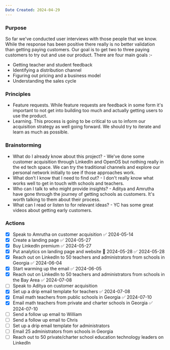 ```yaml
---
Date Created: 2024-04-29
---
```

### Purpose

So far we've conducted user interviews with those people that we know. While the response has been positive there really is no better validation than getting paying customers. Our goal is to get two to three paying customers to try out and use our product. There are four main goals :-
- Getting teacher and student feedback
- Identifying a distribution channel
- Figuring out pricing and a business model
- Understanding the sales cycle

### Principles 
- Feature requests. While feature requests are feedback in some form it's important to not get into building too much and actually getting users to use the product. 
- Learning. This process is going to be critical to us to inform our acquisition strategy as well going forward. We should try to iterate and learn as much as possible. 

### Brainstorming
- What do I already know about this project? - We've done some customer acquisition through LinkedIn and OpenOS but nothing really in the ed tech space. We can try the traditional channels and explore our personal network initially to see if those approaches work.
- What don’t I know that I need to find out? - I don't really know what works well to get in touch with schools and teachers.
- Who can I talk to who might provide insights? - Aditya and Amrutha have gone through the journey of getting schools as customers. It's worth talking to them about their process.
- What can I read or listen to for relevant ideas? - YC has some great videos about getting early customers. 

### Actions
- [x] Speak to Amrutha on customer acquisition ✅ 2024-05-14
- [x] Create a landing page ✅ 2024-05-27
- [x] Buy LinkedIn premium ✅ 2024-05-27
- [x] Put analytics on landing page and website 📅 2024-05-28 ✅ 2024-05-28
- [x] Reach out on LinkedIn to 50 teachers and administrators from schools in Georgia ✅ 2024-06-04
- [x] Start warming up the email ✅ 2024-06-05
- [x] Reach out on LinkedIn to 50 teachers and administrators from schools in the Bay Area ✅ 2024-07-08
- [ ] Speak to Aditya on customer acquisition
- [x] Set up a drip email template for teachers ✅ 2024-07-08
- [x] Email math teachers from public schools in Georgia ✅ 2024-07-10
- [x] Email math teachers from private and charter schools in Georgia ✅ 2024-07-10
- [ ] Send a follow up email to William
- [ ] Send a follow up email to Chris 
- [ ] Set up a drip email template for administrators
- [ ] Email 25 administrators from schools in Georgia
- [ ] Reach out to 50 private/charter school education technology leaders on LinkedIn